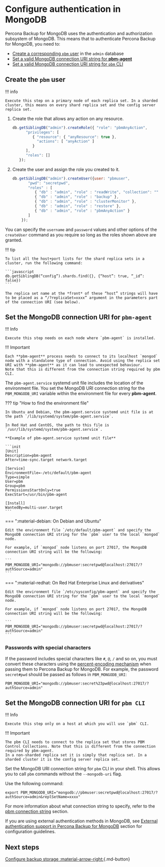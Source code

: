 # Configure authentication in MongoDB

Percona Backup for MongoDB uses the authentication and authorization subsystem  of MongoDB. This means that to authenticate Percona Backup for MongoDB, you need to:

* [Create a corresponding `pbm` user](#create-the-pbm-user) in the `admin` database 
* [Set a valid MongoDB connection URI string for **pbm-agent**](#set-the-mongodb-connection-uri-for-pbm-agent) 
* [Set a valid MongoDB connection URI string for `pbm` CLI](#set-the-mongodb-connection-uri-for-pbm-cli)

## Create the `pbm` user

!!! info

    Execute this step on a primary node of each replica set. In a sharded cluster, this means on every shard replica set and the config server replica set.
    
1. Create the role that allows any action on any resource.

     ```javascript
     db.getSiblingDB("admin").createRole({ "role": "pbmAnyAction",
           "privileges": [
              { "resource": { "anyResource": true },
                "actions": [ "anyAction" ]
              }
           ],
           "roles": []
        });
     ```

2. Create the user and assign the role you created to it.

     ```javascript
     db.getSiblingDB("admin").createUser({user: "pbmuser",
            "pwd": "secretpwd",
            "roles" : [
               { "db" : "admin", "role" : "readWrite", "collection": "" },
               { "db" : "admin", "role" : "backup" },
               { "db" : "admin", "role" : "clusterMonitor" },
               { "db" : "admin", "role" : "restore" },
               { "db" : "admin", "role" : "pbmAnyAction" }
            ]
         });
     ```

You can specify the `username` and `password` values and other options of the `createUser` command as you require so long as the roles shown above are granted.


!!! tip

    To list all the host+port lists for the shard replica sets in a cluster, run the following command:

    ```javascript
    db.getSiblingDB(“config”).shards.find({}, {“host”: true, “_id”: false}) 
    ```

    The replica set name at the *front* of these “host” strings will have to be placed as a “/?replicaSet=xxxx” argument in the parameters part of the connection URI (see below).

## Set the MongoDB connection URI for `pbm-agent`

!!! Info
    
    Execute this step needs on each node where `pbm-agent` is installed.

!!! Important

    Each **pbm-agent** process needs to connect to its localhost `mongod` node with a standalone type of connection. Avoid using the replica set URI with **pbm-agent** as it can lead to unexpected behaviour. 
    Note that this is different from the connection string required by pbm CLI.

The `pbm-agent.service` systemd unit file includes the location of the environment file. You set the MongoDB URI connection string for the  `PBM_MONGODB_URI` variable within the environment file for every **pbm-agent**.

??? tip "How to find the environment file"

    In Ubuntu and Debian, the pbm-agent.service systemd unit file is at the path `/lib/systemd/system/pbm-agent.service`.

    In Red Hat and CentOS, the path to this file is `/usr/lib/systemd/system/pbm-agent.service`.

    **Example of pbm-agent.service systemd unit file**

    ```init
    [Unit]
    Description=pbm-agent
    After=time-sync.target network.target

    [Service]
    EnvironmentFile=-/etc/default/pbm-agent
    Type=simple
    User=pbm
    Group=pbm
    PermissionsStartOnly=true
    ExecStart=/usr/bin/pbm-agent

    [Install]
    WantedBy=multi-user.target
    ```

=== ":material-debian: On Debian and Ubuntu"    

    Edit the environment file `/etc/default/pbm-agent` and specify the MongoDB connection URI string for the `pbm` user to the local `mongod` node.

    For example, if `mongod` node listens on port 27017, the MongoDB connection URI string will be the following:

    ```
    PBM_MONGODB_URI="mongodb://pbmuser:secretpwd@localhost:27017/?authSource=admin"
    ```

=== ":material-redhat: On Red Hat Enterprise Linux and derivatives"

    Edit the environment file `/etc/sysconfig/pbm-agent` and specify the MongoDB connection URI string for the `pbm` user to the local `mongod` node. 

    For example, if `mongod` node listens on port 27017, the MongoDB connection URI string will be the following:

    ```
    PBM_MONGODB_URI="mongodb://pbmuser:secretpwd@localhost:27017/?authSource=admin"
    ```

### Passwords with special characters

If the password includes special characters like `#`, `@`, `/` and so on, you must convert these characters using the [percent-encoding mechanism](https://datatracker.ietf.org/doc/html/rfc3986#section-2.1) when passing them to Percona Backup for MongoDB. For example, the password `secret#pwd` should be passed as follows in `PBM_MONGODB_URI`:

```
PBM_MONGODB_URI="mongodb://pbmuser:secret%23pwd@localhost:27017/?authSource=admin"
```

## Set the MongoDB connection URI for `pbm CLI`

!!! Info 
    
    Execute this step only on a host at which you will use `pbm` CLI.

!!! Important 
   
    The pbm CLI needs to connect to the replica set that stores PBM Control Collections. Note that this is different from the connection required by pbm-agent.
    In a non-sharded replica set it is simply that replica set. In a sharded cluster it is the config server replica set.

Set the MongoDB URI connection string for `pbm` CLI in your shell. This allows you to call `pbm` commands without the `--mongodb-uri` flag.

Use the following command:

```
export PBM_MONGODB_URI="mongodb://pbmuser:secretpwd@localhost:27017/?authSource=admin&replSetName=xxxx"
```

For more information about what connection string to specify, refer to the [pbm connection string](../details/authentication.md#mongodb-connection-strings) section.

If you are using external authentication methods in MongoDB, see [External authentication support in Percona Backup for MongoDB](../details/authentication.md#external-authentication-support-in-percona-backup-for-mongodb) section for configuration guidelines.


## Next steps

[Configure backup storage :material-arrow-right:](backup-storage.md){.md-button}
